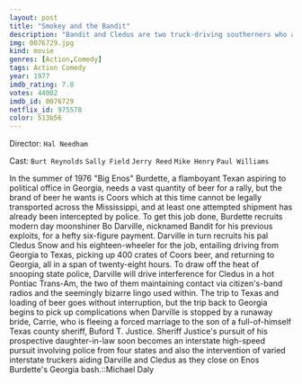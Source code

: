 ```yaml
---
layout: post
title: "Smokey and the Bandit"
description: "Bandit and Cledus are two truck-driving southerners who accept a dare from big-shots Big and Little Enos to pick up a truckload of beer from Texas and return it to them within a specified amount of time. Picking it up is simple enough, but as they are leaving Texas, Bandit unwittingly picks up Carrie, a hitchhiking bride-to-be who just left her groom, Junior, at the altar. Junior, however, is the son of Sheriff Buford T. Justice. And when.."
img: 0076729.jpg
kind: movie
genres: [Action,Comedy]
tags: Action Comedy 
year: 1977
imdb_rating: 7.0
votes: 44002
imdb_id: 0076729
netflix_id: 975578
color: 513b56
---
```

Director: `Hal Needham`  

Cast: `Burt Reynolds` `Sally Field` `Jerry Reed` `Mike Henry` `Paul Williams` 

In the summer of 1976 "Big Enos" Burdette, a flamboyant Texan aspiring to political office in Georgia, needs a vast quantity of beer for a rally, but the brand of beer he wants is Coors which at this time cannot be legally transported across the Mississippi, and at least one attempted shipment has already been intercepted by police. To get this job done, Burdette recruits modern day moonshiner Bo Darville, nicknamed Bandit for his previous exploits, for a hefty six-figure payment. Darville in turn recruits his pal Cledus Snow and his eighteen-wheeler for the job, entailing driving from Georgia to Texas, picking up 400 crates of Coors beer, and returning to Georgia, all in a span of twenty-eight hours. To draw off the heat of snooping state police, Darville will drive interference for Cledus in a hot Pontiac Trans-Am, the two of them maintaining contact via citizen's-band radios and the seemingly bizarre lingo used within. The trip to Texas and loading of beer goes without interruption, but the trip back to Georgia begins to pick up complications when Darville is stopped by a runaway bride, Carrie, who is fleeing a forced marriage to the son of a full-of-himself Texas county sheriff, Buford T. Justice. Sheriff Justice's pursuit of his prospective daughter-in-law soon becomes an interstate high-speed pursuit involving police from four states and also the intervention of varied interstate truckers aiding Darville and Cledus as they close on Enos Burdette's Georgia bash.::Michael Daly